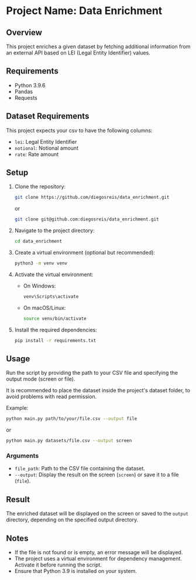 # Project Name: Data Enrichment

## Overview

This project enriches a given dataset by fetching additional information from an external API based on LEI (Legal Entity
Identifier) values.

## Requirements

- Python 3.9.6
- Pandas
- Requests

## Dataset Requirements
This project expects your csv to have the following columns:
- `lei`: Legal Entity Identifier
- `notional`: Notional amount
- `rate`: Rate amount

## Setup

1. Clone the repository:

    ```bash
    git clone https://github.com/diegosreis/data_enrichment.git
    ```
   or
   ```bash
   git clone git@github.com:diegosreis/data_enrichment.git
   ```

2. Navigate to the project directory:

    ```bash
    cd data_enrichment
    ```

3. Create a virtual environment (optional but recommended):

    ```bash
    python3 -m venv venv
    ```

4. Activate the virtual environment:

    - On Windows:

        ```bash
        venv\Scripts\activate
        ```

    - On macOS/Linux:

        ```bash
        source venv/bin/activate
        ```

5. Install the required dependencies:

    ```bash
    pip install -r requirements.txt
    ```

## Usage

Run the script by providing the path to your CSV file and specifying the output mode (screen or file).

It is recommended to place the dataset inside the project's dataset folder, to avoid problems with read permission.

Example:

```bash
python main.py path/to/your/file.csv --output file
```

or

```bash
python main.py datasets/file.csv --output screen
```

### Arguments

- `file_path`: Path to the CSV file containing the dataset.
- `--output`: Display the result on the screen (`screen`) or save it to a file (`file`).

## Result

The enriched dataset will be displayed on the screen or saved to the `output` directory, depending on the specified
output directory.

## Notes

- If the file is not found or is empty, an error message will be displayed.
- The project uses a virtual environment for dependency management. Activate it before running the script.
- Ensure that Python 3.9 is installed on your system.

